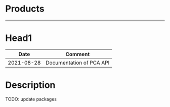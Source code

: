 # Products
--------------------------------------

# Head1

Date        | Comment
----------- | -------
2021-08-28  | Documentation of PCA API

# Description

TODO: update packages